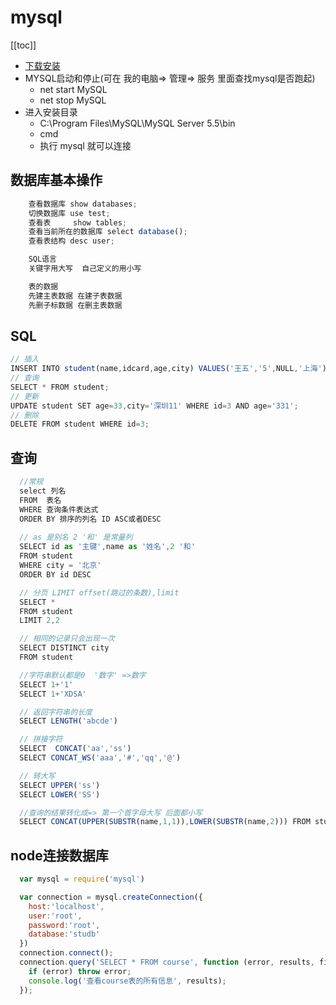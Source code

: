 # mysql
[[toc]]

- [下载安装](https://dev.mysql.com/downloads/mysql/5.5.html)
- MYSQL启动和停止(可在 我的电脑=> 管理=> 服务 里面查找mysql是否跑起)
  - net start MySQL
  - net stop MySQL
- 进入安装目录 
  - C:\Program Files\MySQL\MySQL Server 5.5\bin
  - cmd
  - 执行 mysql 就可以连接

## 数据库基本操作
```js
    查看数据库 show databases;
    切换数据库 use test;
    查看表     show tables;
    查看当前所在的数据库 select database();
    查看表结构 desc user;

    SQL语言
    关键字用大写  自己定义的用小写

    表的数据 
    先建主表数据 在建子表数据
    先删子标数据 在删主表数据
```
## SQL
```js
// 插入
INSERT INTO student(name,idcard,age,city) VALUES('王五','5',NULL,'上海')
// 查询
SELECT * FROM student;
// 更新
UPDATE student SET age=33,city='深圳11' WHERE id=3 AND age='331';
// 删除
DELETE FROM student WHERE id=3;
```
## 查询
```js
  //常规
  select 列名
  FROM  表名
  WHERE 查询条件表达式
  ORDER BY 排序的列名 ID ASC或者DESC
  
  // as 是别名 2 '和' 是常量列
  SELECT id as '主键',name as '姓名',2 '和'
  FROM student
  WHERE city = '北京'
  ORDER BY id DESC

  // 分页 LIMIT offset(跳过的条数),limit
  SELECT *
  FROM student 
  LIMIT 2,2

  // 相同的记录只会出现一次
  SELECT DISTINCT city
  FROM student

  //字符串默认都是0  '数字' =>数字
  SELECT 1+'1'
  SELECT 1+'XDSA' 

  // 返回字符串的长度
  SELECT LENGTH('abcde')

  // 拼接字符 
  SELECT  CONCAT('aa','ss')
  SELECT CONCAT_WS('aaa','#','qq','@')

  // 转大写
  SELECT UPPER('ss')
  SELECT LOWER('SS')

  //查询的结果转化成=> 第一个首字母大写 后面都小写
  SELECT CONCAT(UPPER(SUBSTR(name,1,1)),LOWER(SUBSTR(name,2))) FROM student
```
## node连接数据库
```js
  var mysql = require('mysql')

  var connection = mysql.createConnection({
    host:'localhost',
    user:'root',
    password:'root',
    database:'studb'
  })
  connection.connect();
  connection.query('SELECT * FROM course', function (error, results, fields) {
    if (error) throw error;
    console.log('查看course表的所有信息', results);
  });
```